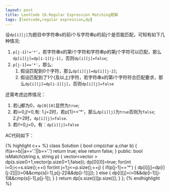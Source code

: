 ```yaml
---
layout: post
title: LeetCode 10.Regular Expression Matching题解
tags: [leetcode,regular expression,dp]
---
```



设```dp[i][j]```为题目中字符串s的前i个与字符串p的前j个是否能匹配，可知有如下几种情况:

1. ```p[j-1]!='*'```，若字符串s的第i个字符和字符串p的第j个字符可以匹配，那么```dp[i][j]=dp[i-1][j-1]```，否则```dp[i][j]=false```;
2. ```p[j-1]=='*'```，那么:
	1. 假设匹配到0个字符，那么```dp[i][j]=dp[i][j-2]```;
	2. 假设匹配到了1个(及以上)字符，若字符串s的第i个字符符合匹配要求，那么```dp[i][j]=dp[i-1][j]```，否则```dp[i][j]=false```

还需考虑边界情况：

1. 若i,j都为0，```dp[0][0]```显然为```true```;
2. 若i=0,j!=0,有:
	1.j=2时，若p[1]=='*'，那么```dp[i][j]```为```true```否则为```false```;
	2.j!=2时，```dp[i][j]=false```.
3. 若i!=0,j=0，有：```dp[i][j]=false```

AC代码如下：

{% highlight c++ %}
class Solution {
    bool cmp(char a,char b)
    {
        if(a==b||a=='.'||b=='.') return true;
        else return false;
    }
public:
    bool isMatch(string s, string p) {
        vector<vector<bool> > dp(s.size()+1,vector<bool>(p.size()+1,false));
        dp[0][0]=true;
        for(int i=0;i<=s.size();++i)
            for(int j=1;j<=p.size();++j)
            {
                if(p[j-1]=='*')
                {
                    dp[i][j]=dp[i][j-2]||(i>0&&cmp(s[i-1],p[j-2])&&dp[i-1][j]);
                }
                else
                {
                    dp[i][j]=i>0&&dp[i-1][j-1]&&cmp(s[i-1],p[j-1]);
                }
            }
        return dp[s.size()][p.size()];
    }
};
{% endhighlight %}